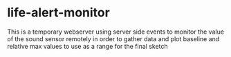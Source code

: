 # life-alert-monitor
This is a temporary webserver using server side events to monitor the value of the sound sensor remotely in order to gather data and plot baseline and relative max values to use as a range for the final sketch
